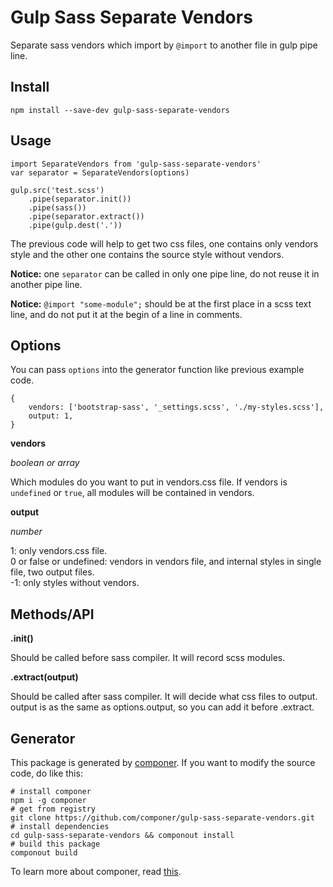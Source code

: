 # Gulp Sass Separate Vendors

Separate sass vendors which import by `@import` to another file in gulp pipe line.

## Install

```
npm install --save-dev gulp-sass-separate-vendors
```

## Usage

```
import SeparateVendors from 'gulp-sass-separate-vendors'
var separator = SeparateVendors(options)

gulp.src('test.scss')
    .pipe(separator.init())
    .pipe(sass())
    .pipe(separator.extract())
    .pipe(gulp.dest('.'))
```

The previous code will help to get two css files, one contains only vendors style and the other one contains the source style without vendors.

**Notice:** one `separator` can be called in only one pipe line, do not reuse it in another pipe line.

**Notice:** `@import "some-module";` should be at the first place in a scss text line, and do not put it at the begin of a line in comments.

## Options

You can pass `options` into the generator function like previous example code.

```
{
    vendors: ['bootstrap-sass', '_settings.scss', './my-styles.scss'],
    output: 1,
}
```

**vendors**

*boolean or array*

Which modules do you want to put in vendors.css file.
If vendors is `undefined` or `true`, all modules will be contained in vendors.

**output**

*number*

1: only vendors.css file.<br>
0 or false or undefined: vendors in vendors file, and internal styles in single file, two output files.<br>
-1: only styles without vendors.

## Methods/API

**.init()**

Should be called before sass compiler. It will record scss modules.

**.extract(output)**

Should be called after sass compiler. It will decide what css files to output.
output is as the same as options.output, so you can add it before .extract.

## Generator

This package is generated by [componer](https://github.com/tangshuang/componer).
If you want to modify the source code, do like this:

```
# install componer
npm i -g componer
# get from registry
git clone https://github.com/componer/gulp-sass-separate-vendors.git
# install dependencies
cd gulp-sass-separate-vendors && componout install
# build this package
componout build
```

To learn more about componer, read [this](https://github.com/tangshuang/componer).
